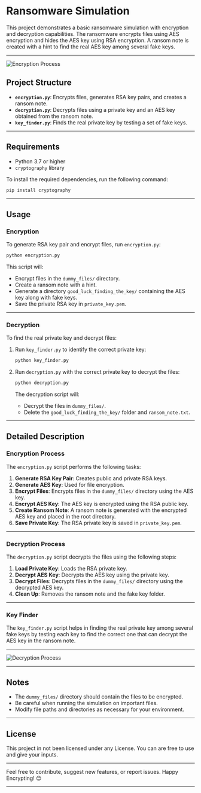 
# Ransomware Simulation

This project demonstrates a basic ransomware simulation with encryption and decryption capabilities. The ransomware encrypts files using AES encryption and hides the AES key using RSA encryption. A ransom note is created with a hint to find the real AES key among several fake keys.

---

![Encryption Process](https://d8it4huxumps7.cloudfront.net/uploads/images/650a96f7bf772_encryption_vs_decryption_02.jpg)

## Project Structure

- **`encryption.py`**: Encrypts files, generates RSA key pairs, and creates a ransom note.
- **`decryption.py`**: Decrypts files using a private key and an AES key obtained from the ransom note.
- **`key_finder.py`**: Finds the real private key by testing a set of fake keys.

---

## Requirements

- Python 3.7 or higher
- `cryptography` library

To install the required dependencies, run the following command:

```bash
pip install cryptography
```

---

## Usage

### Encryption

To generate RSA key pair and encrypt files, run `encryption.py`:

```bash
python encryption.py
```

This script will:

- Encrypt files in the `dummy_files/` directory.
- Create a ransom note with a hint.
- Generate a directory `good_luck_finding_the_key/` containing the AES key along with fake keys.
- Save the private RSA key in `private_key.pem`.

---

### Decryption

To find the real private key and decrypt files:

1. Run `key_finder.py` to identify the correct private key:
   
   ```bash
   python key_finder.py
   ```

2. Run `decryption.py` with the correct private key to decrypt the files:

   ```bash
   python decryption.py
   ```

   The decryption script will:
   
   - Decrypt the files in `dummy_files/`.
   - Delete the `good_luck_finding_the_key/` folder and `ransom_note.txt`.

---

## Detailed Description

### Encryption Process

The `encryption.py` script performs the following tasks:

1. **Generate RSA Key Pair**: Creates public and private RSA keys.
2. **Generate AES Key**: Used for file encryption.
3. **Encrypt Files**: Encrypts files in the `dummy_files/` directory using the AES key.
4. **Encrypt AES Key**: The AES key is encrypted using the RSA public key.
5. **Create Ransom Note**: A ransom note is generated with the encrypted AES key and placed in the root directory.
6. **Save Private Key**: The RSA private key is saved in `private_key.pem`.

---

### Decryption Process

The `decryption.py` script decrypts the files using the following steps:

1. **Load Private Key**: Loads the RSA private key.
2. **Decrypt AES Key**: Decrypts the AES key using the private key.
3. **Decrypt Files**: Decrypts files in the `dummy_files/` directory using the decrypted AES key.
4. **Clean Up**: Removes the ransom note and the fake key folder.

---

### Key Finder

The `key_finder.py` script helps in finding the real private key among several fake keys by testing each key to find the correct one that can decrypt the AES key in the ransom note.

---

![Decryption Process](https://d8it4huxumps7.cloudfront.net/uploads/images/650a96d2732f2_encryption_vs_decryption_03.jpg?d=2000x2000)

---

## Notes

- The `dummy_files/` directory should contain the files to be encrypted.
- Be careful when running the simulation on important files.
- Modify file paths and directories as necessary for your environment.

---

## License

This project in not been licensed under any License. You can are free to use and give your inputs.

  
---

Feel free to contribute, suggest new features, or report issues. Happy Encrypting! 😊

---

